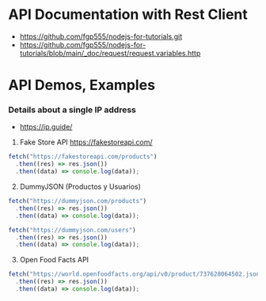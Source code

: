 # API Documentation with Rest Client

- https://github.com/fgp555/nodejs-for-tutorials.git
- https://github.com/fgp555/nodejs-for-tutorials/blob/main/_doc/request/request.variables.http

# API Demos, Examples

### Details about a single IP address

- https://ip.guide/

1. Fake Store API
   https://fakestoreapi.com/

```js
fetch("https://fakestoreapi.com/products")
  .then((res) => res.json())
  .then((data) => console.log(data));
```

2. DummyJSON (Productos y Usuarios)

```js
fetch("https://dummyjson.com/products")
  .then((res) => res.json())
  .then((data) => console.log(data));

fetch("https://dummyjson.com/users")
  .then((res) => res.json())
  .then((data) => console.log(data));
```

3. Open Food Facts API

```js
fetch("https://world.openfoodfacts.org/api/v0/product/737628064502.json")
  .then((res) => res.json())
  .then((data) => console.log(data));
```
